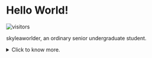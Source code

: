 # Hello World!

![visitors](https://visitor-badge.glitch.me/badge?page_id=skyleaworlder.skyleaworlder)

skyleaworlder, an ordinary senior undergraduate student.

<details>
<summary>Click to know more.</summary>
<p align="left">
	<li> A semi-northerner living in the south;</li>
	<li> I have been a Calligraphy Enthusiast for 15 years, major in RegularScript;</li>
	<li> My favorite YGO deck is 『代行天使』;</li> 
	<li> I perform well in creating useless toys;</li>
	<li> Self-deprecating job does reduce my pressure. e.g. I am a self-styled Markdown Engineer.</li>
	<li> Actually, I got 1st Prize(60/2000000+) in the Final of 12th SSSCCC, aka "Secondary School Student Creative Composition Competition".</li>
</p>
</details>
